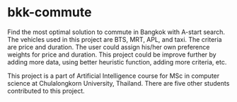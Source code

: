 # bkk-commute
Find the most optimal solution to commute in Bangkok with A-start search. The vehicles used in this project are BTS, MRT, APL, and taxi. The criteria are price and duration. The user could assign his/her own preference weights for price and duration. This project could be improve further by adding more data, using better heuristic function, adding more criteria, etc.

This project is a part of Artificial Intelligence course for MSc in computer science at Chulalongkorn University, Thailand. There are five other students contributed to this project.
